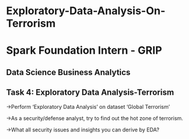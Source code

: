 # Exploratory-Data-Analysis-On-Terrorism
# Spark Foundation Intern - GRIP
## Data Science Business Analytics
## Task 4: Exploratory Data Analysis-Terrorism

->Perform ‘Exploratory Data Analysis’ on dataset ‘Global Terrorism’

->As a security/defense analyst, try to find out the hot zone of terrorism.

->What all security issues and insights you can derive by EDA?

